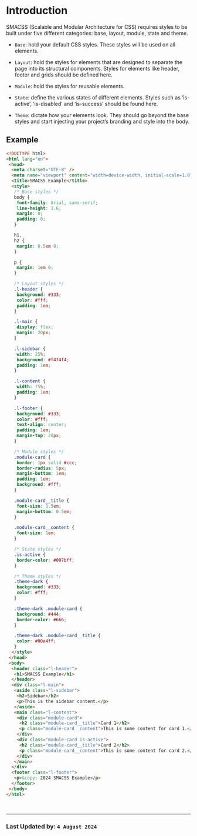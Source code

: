 <br/>

# Introduction

SMACSS (Scalable and Modular Architecture for CSS) requires styles to be built under five different categories: base, layout, module, state and theme.

- `Base`: hold your default CSS styles. These styles will be used on all elements.

- `Layout`: hold the styles for elements that are designed to separate the page into its structural components. Styles for elements like header, footer and grids should be defined here.

- `Module`: hold the styles for reusable elements.

- `State`: define the various states of different elements. Styles such as ‘is-active’, ‘is-disabled’ and ‘is-success’ should be found here.

- `Theme`: dictate how your elements look. They should go beyond the base styles and start injecting your project’s branding and style into the body.

## Example

```html
<!DOCTYPE html>
<html lang="en">
 <head>
  <meta charset="UTF-8" />
  <meta name="viewport" content="width=device-width, initial-scale=1.0" />
  <title>SMACSS Example</title>
  <style>
   /* Base styles */
   body {
    font-family: Arial, sans-serif;
    line-height: 1.6;
    margin: 0;
    padding: 0;
   }

   h1,
   h2 {
    margin: 0.5em 0;
   }

   p {
    margin: 1em 0;
   }

   /* Layout styles */
   .l-header {
    background: #333;
    color: #fff;
    padding: 1em;
   }

   .l-main {
    display: flex;
    margin: 20px;
   }

   .l-sidebar {
    width: 25%;
    background: #f4f4f4;
    padding: 1em;
   }

   .l-content {
    width: 75%;
    padding: 1em;
   }

   .l-footer {
    background: #333;
    color: #fff;
    text-align: center;
    padding: 1em;
    margin-top: 20px;
   }

   /* Module styles */
   .module-card {
    border: 1px solid #ccc;
    border-radius: 5px;
    margin-bottom: 1em;
    padding: 1em;
    background: #fff;
   }

   .module-card__title {
    font-size: 1.5em;
    margin-bottom: 0.5em;
   }

   .module-card__content {
    font-size: 1em;
   }

   /* State styles */
   .is-active {
    border-color: #007bff;
   }

   /* Theme styles */
   .theme-dark {
    background: #333;
    color: #fff;
   }

   .theme-dark .module-card {
    background: #444;
    border-color: #666;
   }

   .theme-dark .module-card__title {
    color: #00a4ff;
   }
  </style>
 </head>
 <body>
  <header class="l-header">
   <h1>SMACSS Example</h1>
  </header>
  <div class="l-main">
   <aside class="l-sidebar">
    <h2>Sidebar</h2>
    <p>This is the sidebar content.</p>
   </aside>
   <main class="l-content">
    <div class="module-card">
     <h2 class="module-card__title">Card 1</h2>
     <p class="module-card__content">This is some content for card 1.</p>
    </div>
    <div class="module-card is-active">
     <h2 class="module-card__title">Card 2</h2>
     <p class="module-card__content">This is some content for card 2.</p>
    </div>
   </main>
  </div>
  <footer class="l-footer">
   <p>&copy; 2024 SMACSS Example</p>
  </footer>
 </body>
</html>
```

<br/>
<hr/>

### Last Updated by: `4 August 2024`
